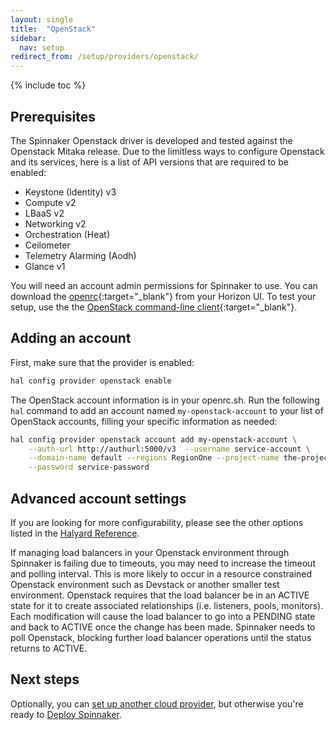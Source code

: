```yaml
---
layout: single
title:  "OpenStack"
sidebar:
  nav: setup
redirect_from: /setup/providers/openstack/
---
```


{% include toc %}

## Prerequisites

The Spinnaker Openstack driver is developed and tested against the Openstack Mitaka release.
Due to the limitless ways to configure Openstack and its services,
here is a list of API versions that are required to be enabled:

* Keystone (Identity) v3
* Compute v2
* LBaaS v2
* Networking v2
* Orchestration (Heat)
* Ceilometer
* Telemetry Alarming (Aodh)
* Glance v1

You will need an account admin permissions for Spinnaker to use. You can download the [openrc](https://docs.openstack.org/user-guide/common/cli-set-environment-variables-using-openstack-rc.html){:target="\_blank"}
from your Horizon UI. To test your setup, use the the [OpenStack command-line
client](https://docs.openstack.org/developer/python-openstackclient/){:target="\_blank"}.

## Adding an account

First, make sure that the provider is enabled:

```bash
hal config provider openstack enable
```

The OpenStack account information is in your openrc.sh. Run the following `hal` command to add an account named `my-openstack-account` to your list of OpenStack accounts, filling your specific information as needed:


```bash
hal config provider openstack account add my-openstack-account \
    --auth-url http://authurl:5000/v3  --username service-account \
    --domain-name default --regions RegionOne --project-name the-project \
    --password service-password
```

## Advanced account settings

If you are looking for more configurability, please see the other options
listed in the [Halyard
Reference](/reference/halyard/commands#hal-config-provider-openstack-account-add).

If managing load balancers in your Openstack environment through Spinnaker is failing due to timeouts, you may need to increase the timeout and polling interval.
This is more likely to occur in a resource constrained Openstack environment such as Devstack or another smaller test environment.
Openstack requires that the load balancer be in an ACTIVE state for it to create associated relationships (i.e. listeners, pools, monitors).
Each modification will cause the load balancer to go into a PENDING state and back to ACTIVE once the change has been made.
Spinnaker needs to poll Openstack, blocking further load balancer operations until the status returns to ACTIVE.

## Next steps

Optionally, you can [set up another cloud provider](/setup/install/providers/), but otherwise you're ready to [Deploy Spinnaker](/setup/install/deploy/).
